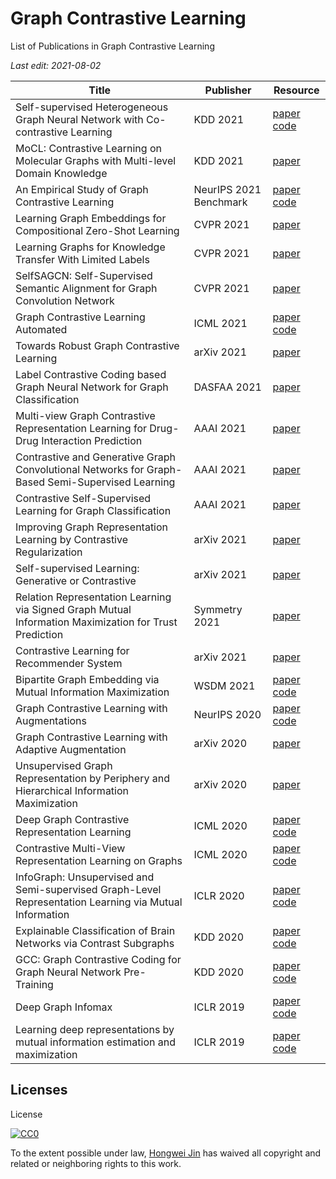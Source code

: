 # Graph Contrastive Learning

List of Publications in Graph Contrastive Learning

_Last edit: 2021-08-02_

| Title                                                                                                  | Publisher    | Resource                                                                                                                                   |
| ------------------------------------------------------------------------------------------------------ | ------------ | ------------------------------------------------------------------------------------------------------------------------------------------ |
| Self-supervised Heterogeneous Graph Neural Network with Co-contrastive Learning                        | KDD 2021     | [paper](https://arxiv.org/abs/2105.09111) [code](https://github.com/liun-online/HeCo) |
| MoCL: Contrastive Learning on Molecular Graphs with Multi-level Domain Knowledge                       | KDD 2021     | [paper](https://arxiv.org/abs/2106.04509) | 
| An Empirical Study of Graph Contrastive Learning                                                       | NeurIPS 2021 Benchmark | [paper](https://openreview.net/pdf?id=fYxEnpY-__G) [code](https://github.com/GraphCL/PyGCL) |
| Learning Graph Embeddings for Compositional Zero-Shot Learning                                         | CVPR 2021    | [paper](https://openaccess.thecvf.com/content/CVPR2021/papers/Naeem_Learning_Graph_Embeddings_for_Compositional_Zero-Shot_Learning_CVPR_2021_paper.pdf) |
| Learning Graphs for Knowledge Transfer With Limited Labels                                             | CVPR 2021    | [paper](https://openaccess.thecvf.com/content/CVPR2021/papers/Ghosh_Learning_Graphs_for_Knowledge_Transfer_With_Limited_Labels_CVPR_2021_paper.pdf) |
| SelfSAGCN: Self-Supervised Semantic Alignment for Graph Convolution Network                            | CVPR 2021    | [paper](https://openaccess.thecvf.com/content/CVPR2021/papers/Yang_SelfSAGCN_Self-Supervised_Semantic_Alignment_for_Graph_Convolution_Network_CVPR_2021_paper.pdf)|
| Graph Contrastive Learning Automated                                                                   | ICML 2021    | [paper](http://proceedings.mlr.press/v139/you21a.html) [code](https://github.com/Shen-Lab/GraphCL_Automated) |
| Towards Robust Graph Contrastive Learning                                                              | arXiv 2021   | [paper](https://arxiv.org/abs/2102.13085) |
| Label Contrastive Coding based Graph Neural Network for Graph Classification                           | DASFAA 2021  | [paper](https://arxiv.org/abs/2101.05486) |
| Multi-view Graph Contrastive Representation Learning for Drug-Drug Interaction Prediction              | AAAI 2021    | [paper](https://arxiv.org/abs/2010.11711) |
| Contrastive and Generative Graph Convolutional Networks for Graph-Based Semi-Supervised Learning       | AAAI 2021    | [paper](https://arxiv.org/abs/2009.07111)  |
| Contrastive Self-Supervised Learning for Graph Classification                                          | AAAI 2021    | [paper](https://arxiv.org/abs/2009.05923) |
| Improving Graph Representation Learning by Contrastive Regularization                                  | arXiv 2021   | [paper](https://arxiv.org/abs/2101.11525v1) |
| Self-supervised Learning: Generative or Contrastive                                                    | arXiv 2021   | [paper](https://arxiv.org/abs/2006.08218) |
| Relation Representation Learning via Signed Graph Mutual Information Maximization for Trust Prediction | Symmetry 2021| [paper](https://www.mdpi.com/2073-8994/13/1/115/htm) |
| Contrastive Learning for Recommender System                                                            | arXiv 2021   | [paper](https://arxiv.org/abs/2101.01317) |
| Bipartite Graph Embedding via Mutual Information Maximization                                          | WSDM 2021    | [paper](https://arxiv.org/abs/2012.05442) [code](https://github.com/caojiangxia/BiGI)                                                      |
| Graph Contrastive Learning with Augmentations                                                          | NeurIPS 2020 | [paper](https://papers.nips.cc/paper/2020/hash/3fe230348e9a12c13120749e3f9fa4cd-Abstract.html) [code](https://github.com/Shen-Lab/GraphCL) |
| Graph Contrastive Learning with Adaptive Augmentation                                                  | arXiv 2020   | [paper](https://arxiv.org/abs/2010.14945)                                                                                                  |
| Unsupervised Graph Representation by Periphery and Hierarchical Information Maximization               | arXiv 2020   | [paper](https://arxiv.org/abs/2006.04696)                                                                                                  |
| Deep Graph Contrastive Representation Learning                                                         | ICML 2020    | [paper](https://arxiv.org/abs/2006.04131) [code](https://github.com/CRIPAC-DIG/GRACE)                                                      |
| Contrastive Multi-View Representation Learning on Graphs                                               | ICML 2020    | [paper](https://arxiv.org/abs/2006.05582) [code](https://github.com/kavehhassani/mvgrl)                                                    |
| InfoGraph: Unsupervised and Semi-supervised Graph-Level Representation Learning via Mutual Information | ICLR 2020    | [paper](https://arxiv.org/abs/1908.01000) [code](https://github.com/fanyun-sun/InfoGraph)                                                  |
| Explainable Classification of Brain Networks via Contrast Subgraphs                                    | KDD 2020     | [paper](https://arxiv.org/abs/2006.05176) [code](https://github.com/tlancian/contrast-subgraph)                                            |
| GCC: Graph Contrastive Coding for Graph Neural Network Pre-Training                                    | KDD 2020     | [paper](https://arxiv.org/abs/2006.09963) [code](https://github.com/THUDM/GCC)                                                             |
| Deep Graph Infomax                                                                                     | ICLR 2019    | [paper](https://arxiv.org/abs/1809.10341) [code](https://github.com/PetarV-/DGI)                                                           |
| Learning deep representations by mutual information estimation and maximization                        | ICLR 2019    | [paper](https://arxiv.org/abs/1808.06670) [code](https://github.com/rdevon/DIM)                                                            |

## Licenses

License

[![CC0](https://licensebuttons.net/p/zero/1.0/88x31.png)](http://creativecommons.org/publicdomain/zero/1.0/)

To the extent possible under law, [Hongwei Jin](https://www.cs.uic.edu/~hjin) has waived all copyright and related or neighboring rights to this work.
